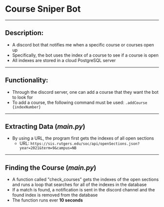 # Course Sniper Bot
***
## Description:
  - A discord bot that notifies me when a specific course or courses open up
  - Specifically, the bot uses the index of a course to see if a course is open
  - All indexes are stored in a cloud PostgreSQL server
***  
## Functionality: 
  - Through the discord server, one can add a course that they want the bot to look for
  - To add a course, the following command must be used: `.addCourse {indexNumber}`
***    
## Extracting Data (*main.py*)
  - By using a URL, the program first gets the indexes of all open sections
    - URL: `https://sis.rutgers.edu/soc/api/openSections.json?year=2021&term=9&campus=NB`
***
## Finding the Course (*main.py*)
  - A function called "check_courses" gets the indexes of the open sections and runs a loop that searches for all of the indexes in the database
  - If a match is found, a notification is sent in the discord channel and the found index is removed from the database
  - The function runs ever **10 seconds** 